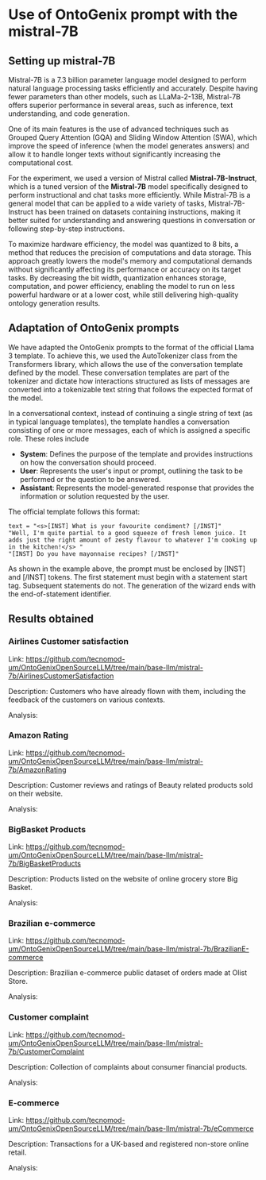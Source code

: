 # Use of OntoGenix prompt with the mistral-7B

## Setting up mistral-7B

Mistral-7B is a 7.3 billion parameter language model designed to perform natural language processing tasks efficiently and accurately. Despite having fewer parameters than other models, such as LLaMa-2-13B, Mistral-7B offers superior performance in several areas, such as inference, text understanding, and code generation. 

One of its main features is the use of advanced techniques such as Grouped Query Attention (GQA) and Sliding Window Attention (SWA), which improve the speed of inference (when the model generates answers) and allow it to handle longer texts without significantly increasing the computational cost. 

For the experiment, we used a version of Mistral called **Mistral-7B-Instruct**, which is a tuned version of the **Mistral-7B** model specifically designed to perform instructional and chat tasks more efficiently. While Mistral-7B is a general model that can be applied to a wide variety of tasks, Mistral-7B-Instruct has been trained on datasets containing instructions, making it better suited for understanding and answering questions in conversation or following step-by-step instructions.

To maximize hardware efficiency, the model was quantized to 8 bits, a method that reduces the precision of computations and data storage. This approach greatly lowers the model's memory and computational demands without significantly affecting its performance or accuracy on its target tasks. By decreasing the bit width, quantization enhances storage, computation, and power efficiency, enabling the model to run on less powerful hardware or at a lower cost, while still delivering high-quality ontology generation results.


## Adaptation of OntoGenix prompts

We have adapted the OntoGenix prompts to the format of the official Llama 3 template. To achieve this, we used the AutoTokenizer class from the Transformers library, which allows the use of the conversation template defined by the model. These conversation templates are part of the tokenizer and dictate how interactions structured as lists of messages are converted into a tokenizable text string that follows the expected format of the model.

In a conversational context, instead of continuing a single string of text (as in typical language templates), the template handles a conversation consisting of one or more messages, each of which is assigned a specific role. These roles include

- **System**: Defines the purpose of the template and provides instructions on how the conversation should proceed.
- **User**: Represents the user's input or prompt, outlining the task to be performed or the question to be answered.
- **Assistant**: Represents the model-generated response that provides the information or solution requested by the user.

The official template follows this format:

```
text = "<s>[INST] What is your favourite condiment? [/INST]"
"Well, I'm quite partial to a good squeeze of fresh lemon juice. It adds just the right amount of zesty flavour to whatever I'm cooking up in the kitchen!</s> "
"[INST] Do you have mayonnaise recipes? [/INST]"
```

As shown in the example above, the prompt must be enclosed by [INST] and [/INST] tokens. The first statement must begin with a statement start tag. Subsequent statements do not. The generation of the wizard ends with the end-of-statement identifier.

## Results obtained

### Airlines Customer satisfaction

Link: https://github.com/tecnomod-um/OntoGenixOpenSourceLLM/tree/main/base-llm/mistral-7b/AirlinesCustomerSatisfaction

Description: Customers who have already flown with them, including the feedback of the customers on various contexts. 

Analysis: 

### Amazon Rating

Link: https://github.com/tecnomod-um/OntoGenixOpenSourceLLM/tree/main/base-llm/mistral-7b/AmazonRating

Description: Customer reviews and ratings of Beauty related products sold on their website.

Analysis: 

### BigBasket Products

Link: https://github.com/tecnomod-um/OntoGenixOpenSourceLLM/tree/main/base-llm/mistral-7b/BigBasketProducts

Description: Products listed on the website of online grocery store Big Basket.

Analysis: 

###  Brazilian e-commerce

Link: https://github.com/tecnomod-um/OntoGenixOpenSourceLLM/tree/main/base-llm/mistral-7b/BrazilianE-commerce

Description: Brazilian e-commerce public dataset of orders made at Olist Store.

Analysis: 

### Customer complaint

Link: https://github.com/tecnomod-um/OntoGenixOpenSourceLLM/tree/main/base-llm/mistral-7b/CustomerComplaint

Description: Collection of complaints about consumer financial products.

Analysis: 

### E-commerce

Link: https://github.com/tecnomod-um/OntoGenixOpenSourceLLM/tree/main/base-llm/mistral-7b/eCommerce

Description: Transactions for a UK-based and registered non-store online retail.

Analysis: 
